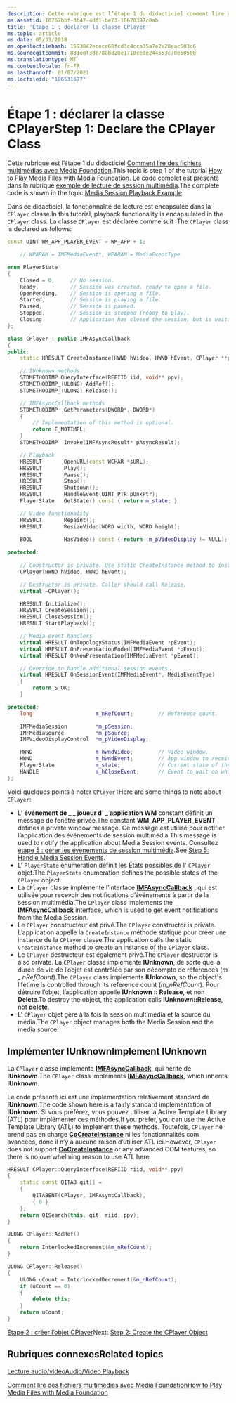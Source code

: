 ```yaml
---
description: Cette rubrique est l’étape 1 du didacticiel comment lire des fichiers multimédias avec Media Foundation.
ms.assetid: 10767bbf-3b47-4df1-be73-18678397c0ab
title: 'Étape 1 : déclarer la classe CPlayer'
ms.topic: article
ms.date: 05/31/2018
ms.openlocfilehash: 1593842ecece68fcd3c4cca35a7e2e28eac503c6
ms.sourcegitcommit: 831e8f3db78ab820e1710cede244553c70e50500
ms.translationtype: MT
ms.contentlocale: fr-FR
ms.lasthandoff: 01/07/2021
ms.locfileid: "106531677"
---
```

# <a name="step-1-declare-the-cplayer-class"></a><span data-ttu-id="da8ad-103">Étape 1 : déclarer la classe CPlayer</span><span class="sxs-lookup"><span data-stu-id="da8ad-103">Step 1: Declare the CPlayer Class</span></span>

<span data-ttu-id="da8ad-104">Cette rubrique est l’étape 1 du didacticiel [Comment lire des fichiers multimédias avec Media Foundation](how-to-play-unprotected-media-files.md).</span><span class="sxs-lookup"><span data-stu-id="da8ad-104">This topic is step 1 of the tutorial [How to Play Media Files with Media Foundation](how-to-play-unprotected-media-files.md).</span></span> <span data-ttu-id="da8ad-105">Le code complet est présenté dans la rubrique [exemple de lecture de session multimédia](media-session-playback-example.md).</span><span class="sxs-lookup"><span data-stu-id="da8ad-105">The complete code is shown in the topic [Media Session Playback Example](media-session-playback-example.md).</span></span>

<span data-ttu-id="da8ad-106">Dans ce didacticiel, la fonctionnalité de lecture est encapsulée dans la `CPlayer` classe.</span><span class="sxs-lookup"><span data-stu-id="da8ad-106">In this tutorial, playback functionality is encapsulated in the `CPlayer` class.</span></span> <span data-ttu-id="da8ad-107">La classe `CPlayer` est déclarée comme suit :</span><span class="sxs-lookup"><span data-stu-id="da8ad-107">The `CPlayer` class is declared as follows:</span></span>


```C++
const UINT WM_APP_PLAYER_EVENT = WM_APP + 1;   

    // WPARAM = IMFMediaEvent*, WPARAM = MediaEventType

enum PlayerState
{
    Closed = 0,     // No session.
    Ready,          // Session was created, ready to open a file. 
    OpenPending,    // Session is opening a file.
    Started,        // Session is playing a file.
    Paused,         // Session is paused.
    Stopped,        // Session is stopped (ready to play). 
    Closing         // Application has closed the session, but is waiting for MESessionClosed.
};

class CPlayer : public IMFAsyncCallback
{
public:
    static HRESULT CreateInstance(HWND hVideo, HWND hEvent, CPlayer **ppPlayer);

    // IUnknown methods
    STDMETHODIMP QueryInterface(REFIID iid, void** ppv);
    STDMETHODIMP_(ULONG) AddRef();
    STDMETHODIMP_(ULONG) Release();

    // IMFAsyncCallback methods
    STDMETHODIMP  GetParameters(DWORD*, DWORD*)
    {
        // Implementation of this method is optional.
        return E_NOTIMPL;
    }
    STDMETHODIMP  Invoke(IMFAsyncResult* pAsyncResult);

    // Playback
    HRESULT       OpenURL(const WCHAR *sURL);
    HRESULT       Play();
    HRESULT       Pause();
    HRESULT       Stop();
    HRESULT       Shutdown();
    HRESULT       HandleEvent(UINT_PTR pUnkPtr);
    PlayerState   GetState() const { return m_state; }

    // Video functionality
    HRESULT       Repaint();
    HRESULT       ResizeVideo(WORD width, WORD height);
    
    BOOL          HasVideo() const { return (m_pVideoDisplay != NULL);  }

protected:
    
    // Constructor is private. Use static CreateInstance method to instantiate.
    CPlayer(HWND hVideo, HWND hEvent);

    // Destructor is private. Caller should call Release.
    virtual ~CPlayer(); 

    HRESULT Initialize();
    HRESULT CreateSession();
    HRESULT CloseSession();
    HRESULT StartPlayback();

    // Media event handlers
    virtual HRESULT OnTopologyStatus(IMFMediaEvent *pEvent);
    virtual HRESULT OnPresentationEnded(IMFMediaEvent *pEvent);
    virtual HRESULT OnNewPresentation(IMFMediaEvent *pEvent);

    // Override to handle additional session events.
    virtual HRESULT OnSessionEvent(IMFMediaEvent*, MediaEventType) 
    { 
        return S_OK; 
    }

protected:
    long                    m_nRefCount;        // Reference count.

    IMFMediaSession         *m_pSession;
    IMFMediaSource          *m_pSource;
    IMFVideoDisplayControl  *m_pVideoDisplay;

    HWND                    m_hwndVideo;        // Video window.
    HWND                    m_hwndEvent;        // App window to receive events.
    PlayerState             m_state;            // Current state of the media session.
    HANDLE                  m_hCloseEvent;      // Event to wait on while closing.
};
```



<span data-ttu-id="da8ad-108">Voici quelques points à noter `CPlayer` :</span><span class="sxs-lookup"><span data-stu-id="da8ad-108">Here are some things to note about `CPlayer`:</span></span>

-   <span data-ttu-id="da8ad-109">L' **événement de \_ \_ joueur d' \_ application WM** constant définit un message de fenêtre privée.</span><span class="sxs-lookup"><span data-stu-id="da8ad-109">The constant **WM\_APP\_PLAYER\_EVENT** defines a private window message.</span></span> <span data-ttu-id="da8ad-110">Ce message est utilisé pour notifier l’application des événements de session multimédia.</span><span class="sxs-lookup"><span data-stu-id="da8ad-110">This message is used to notify the application about Media Session events.</span></span> <span data-ttu-id="da8ad-111">Consultez [étape 5 : gérer les événements de session multimédia](step-5--handle-media-session-events.md).</span><span class="sxs-lookup"><span data-stu-id="da8ad-111">See [Step 5: Handle Media Session Events](step-5--handle-media-session-events.md).</span></span>
-   <span data-ttu-id="da8ad-112">L' `PlayerState` énumération définit les États possibles de l' `CPlayer` objet.</span><span class="sxs-lookup"><span data-stu-id="da8ad-112">The `PlayerState` enumeration defines the possible states of the `CPlayer` object.</span></span>
-   <span data-ttu-id="da8ad-113">La `CPlayer` classe implémente l’interface [**IMFAsyncCallback**](/windows/desktop/api/mfobjects/nn-mfobjects-imfasynccallback) , qui est utilisée pour recevoir des notifications d’événements à partir de la session multimédia.</span><span class="sxs-lookup"><span data-stu-id="da8ad-113">The `CPlayer` class implements the [**IMFAsyncCallback**](/windows/desktop/api/mfobjects/nn-mfobjects-imfasynccallback) interface, which is used to get event notifications from the Media Session.</span></span>
-   <span data-ttu-id="da8ad-114">Le `CPlayer` constructeur est privé.</span><span class="sxs-lookup"><span data-stu-id="da8ad-114">The `CPlayer` constructor is private.</span></span> <span data-ttu-id="da8ad-115">L’application appelle la `CreateInstance` méthode statique pour créer une instance de la `CPlayer` classe.</span><span class="sxs-lookup"><span data-stu-id="da8ad-115">The application calls the static `CreateInstance` method to create an instance of the `CPlayer` class.</span></span>
-   <span data-ttu-id="da8ad-116">Le `CPlayer` destructeur est également privé.</span><span class="sxs-lookup"><span data-stu-id="da8ad-116">The `CPlayer` destructor is also private.</span></span> <span data-ttu-id="da8ad-117">La `CPlayer` classe implémente **IUnknown**, de sorte que la durée de vie de l’objet est contrôlée par son décompte de références (*m \_ nRefCount*).</span><span class="sxs-lookup"><span data-stu-id="da8ad-117">The `CPlayer` class implements **IUnknown**, so the object's lifetime is controlled through its reference count (*m\_nRefCount*).</span></span> <span data-ttu-id="da8ad-118">Pour détruire l’objet, l’application appelle **IUnknown :: Release**, et non **Delete**.</span><span class="sxs-lookup"><span data-stu-id="da8ad-118">To destroy the object, the application calls **IUnknown::Release**, not **delete**.</span></span>
-   <span data-ttu-id="da8ad-119">L' `CPlayer` objet gère à la fois la session multimédia et la source du média.</span><span class="sxs-lookup"><span data-stu-id="da8ad-119">The `CPlayer` object manages both the Media Session and the media source.</span></span>

## <a name="implement-iunknown"></a><span data-ttu-id="da8ad-120">Implémenter IUnknown</span><span class="sxs-lookup"><span data-stu-id="da8ad-120">Implement IUnknown</span></span>

<span data-ttu-id="da8ad-121">La `CPlayer` classe implémente [**IMFAsyncCallback**](/windows/desktop/api/mfobjects/nn-mfobjects-imfasynccallback), qui hérite de **IUnknown**.</span><span class="sxs-lookup"><span data-stu-id="da8ad-121">The `CPlayer` class implements [**IMFAsyncCallback**](/windows/desktop/api/mfobjects/nn-mfobjects-imfasynccallback), which inherits **IUnknown**.</span></span>

<span data-ttu-id="da8ad-122">Le code présenté ici est une implémentation relativement standard de **IUnknown**.</span><span class="sxs-lookup"><span data-stu-id="da8ad-122">The code shown here is a fairly standard implementation of **IUnknown**.</span></span> <span data-ttu-id="da8ad-123">Si vous préférez, vous pouvez utiliser la Active Template Library (ATL) pour implémenter ces méthodes.</span><span class="sxs-lookup"><span data-stu-id="da8ad-123">If you prefer, you can use the Active Template Library (ATL) to implement these methods.</span></span> <span data-ttu-id="da8ad-124">Toutefois, `CPlayer` ne prend pas en charge [**CoCreateInstance**](/windows/win32/api/combaseapi/nf-combaseapi-cocreateinstance) ni les fonctionnalités com avancées, donc il n’y a aucune raison d’utiliser ATL ici.</span><span class="sxs-lookup"><span data-stu-id="da8ad-124">However, `CPlayer` does not support [**CoCreateInstance**](/windows/win32/api/combaseapi/nf-combaseapi-cocreateinstance) or any advanced COM features, so there is no overwhelming reason to use ATL here.</span></span>


```C++
HRESULT CPlayer::QueryInterface(REFIID riid, void** ppv)
{
    static const QITAB qit[] = 
    {
        QITABENT(CPlayer, IMFAsyncCallback),
        { 0 }
    };
    return QISearch(this, qit, riid, ppv);
}

ULONG CPlayer::AddRef()
{
    return InterlockedIncrement(&m_nRefCount);
}

ULONG CPlayer::Release()
{
    ULONG uCount = InterlockedDecrement(&m_nRefCount);
    if (uCount == 0)
    {
        delete this;
    }
    return uCount;
}
```



<span data-ttu-id="da8ad-125">[Étape 2 : créer l’objet CPlayer](step-2--create-the-cplayer-object.md)</span><span class="sxs-lookup"><span data-stu-id="da8ad-125">Next: [Step 2: Create the CPlayer Object](step-2--create-the-cplayer-object.md)</span></span>

## <a name="related-topics"></a><span data-ttu-id="da8ad-126">Rubriques connexes</span><span class="sxs-lookup"><span data-stu-id="da8ad-126">Related topics</span></span>

<dl> <dt>

[<span data-ttu-id="da8ad-127">Lecture audio/vidéo</span><span class="sxs-lookup"><span data-stu-id="da8ad-127">Audio/Video Playback</span></span>](audio-video-playback.md)
</dt> <dt>

[<span data-ttu-id="da8ad-128">Comment lire des fichiers multimédias avec Media Foundation</span><span class="sxs-lookup"><span data-stu-id="da8ad-128">How to Play Media Files with Media Foundation</span></span>](how-to-play-unprotected-media-files.md)
</dt> </dl>

 

 
